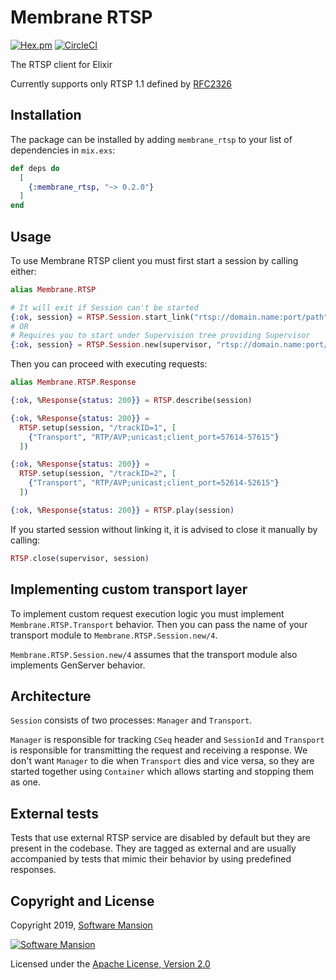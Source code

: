 # Membrane RTSP

[![Hex.pm](https://img.shields.io/hexpm/v/membrane_rtsp.svg)](https://hex.pm/packages/membrane_rtsp)
[![CircleCI](https://circleci.com/gh/membraneframework/membrane_rtsp.svg?style=svg)](https://circleci.com/gh/membraneframework/membrane_rtsp)


The RTSP client for Elixir

Currently supports only RTSP 1.1 defined by
[RFC2326](https://tools.ietf.org/html/rfc2326)

## Installation

The package can be installed by adding `membrane_rtsp` to your list
of dependencies in `mix.exs`:

```elixir
def deps do
  [
    {:membrane_rtsp, "~> 0.2.0"}
  ]
end
```

## Usage

To use Membrane RTSP client you must first start a session by calling
either:

```elixir
alias Membrane.RTSP

# It will exit if Session can't be started
{:ok, session} = RTSP.Session.start_link("rtsp://domain.name:port/path")
# OR
# Requires you to start under Supervision tree providing Supervisor
{:ok, session} = RTSP.Session.new(supervisor, "rtsp://domain.name:port/path")
```

Then you can proceed with executing requests:

```elixir
alias Membrane.RTSP.Response

{:ok, %Response{status: 200}} = RTSP.describe(session)

{:ok, %Response{status: 200}} =
  RTSP.setup(session, "/trackID=1", [
    {"Transport", "RTP/AVP;unicast;client_port=57614-57615"}
  ])

{:ok, %Response{status: 200}} =
  RTSP.setup(session, "/trackID=2", [
    {"Transport", "RTP/AVP;unicast;client_port=52614-52615"}
  ])

{:ok, %Response{status: 200}} = RTSP.play(session)
```

If you started session without linking it, it is advised to close it manually
by calling:

```elixir
RTSP.close(supervisor, session)
```


## Implementing custom transport layer

To implement custom request execution logic you must implement
`Membrane.RTSP.Transport` behavior. Then you can pass
the name of your transport module to `Membrane.RTSP.Session.new/4`.

`Membrane.RTSP.Session.new/4` assumes that the transport module also
implements GenServer behavior.

## Architecture

`Session` consists of two processes: `Manager` and `Transport`.

`Manager` is responsible for tracking `CSeq` header and `SessionId` and
`Transport` is responsible for transmitting the request and receiving a response.
We don't want `Manager` to die when `Transport` dies and vice versa, so they are
started together using `Container` which allows starting and stopping them as
one.

## External tests

Tests that use external RTSP service are disabled by default but they are present
in the codebase. They are tagged as external and are usually accompanied by
tests that mimic their behavior by using predefined responses.

## Copyright and License

Copyright 2019, [Software Mansion](https://swmansion.com/?utm_source=git&utm_medium=readme&utm_campaign=membrane)

[![Software Mansion](https://logo.swmansion.com/logo?color=white&variant=desktop&width=200&tag=membrane-github)](https://swmansion.com/?utm_source=git&utm_medium=readme&utm_campaign=membrane)

Licensed under the [Apache License, Version 2.0](LICENSE)
